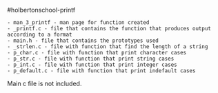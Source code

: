 #holbertonschool-printf

	- man_3_printf - man page for function created
	- _printf.c - file that contains the function that produces output according to a format
	- main.h - file that contains the prototypes used
	- _strlen.c - file with function that find the length of a string
	- p_char.c - file with function that print character cases
	- p_str.c - file with function that print string cases
	- p_int.c - file with function that print integer cases
	- p_default.c - file with function that print indefault cases

Main c file is not included.
